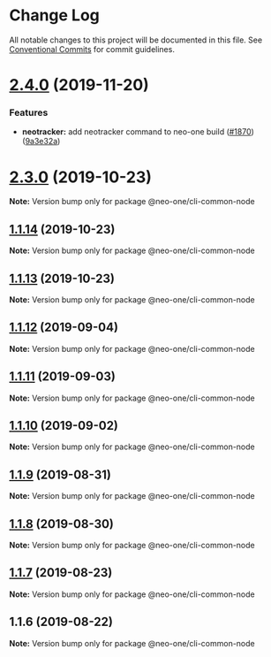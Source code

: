 # Change Log

All notable changes to this project will be documented in this file.
See [Conventional Commits](https://conventionalcommits.org) for commit guidelines.

# [2.4.0](https://github.com/neo-one-suite/neo-one/compare/@neo-one/cli-common-node@2.3.0...@neo-one/cli-common-node@2.4.0) (2019-11-20)


### Features

* **neotracker:** add neotracker command to neo-one build ([#1870](https://github.com/neo-one-suite/neo-one/issues/1870)) ([9a3e32a](https://github.com/neo-one-suite/neo-one/commit/9a3e32af4301bcc0fb37353661696c88a194d9be))





# [2.3.0](https://github.com/neo-one-suite/neo-one/compare/@neo-one/cli-common-node@1.1.14...@neo-one/cli-common-node@2.3.0) (2019-10-23)

**Note:** Version bump only for package @neo-one/cli-common-node





## [1.1.14](https://github.com/neo-one-suite/neo-one/compare/@neo-one/cli-common-node@1.1.13...@neo-one/cli-common-node@1.1.14) (2019-10-23)

**Note:** Version bump only for package @neo-one/cli-common-node





## [1.1.13](https://github.com/neo-one-suite/neo-one/compare/@neo-one/cli-common-node@1.1.12...@neo-one/cli-common-node@1.1.13) (2019-10-23)

**Note:** Version bump only for package @neo-one/cli-common-node





## [1.1.12](https://github.com/neo-one-suite/neo-one/compare/@neo-one/cli-common-node@1.1.11...@neo-one/cli-common-node@1.1.12) (2019-09-04)

**Note:** Version bump only for package @neo-one/cli-common-node





## [1.1.11](https://github.com/neo-one-suite/neo-one/compare/@neo-one/cli-common-node@1.1.10...@neo-one/cli-common-node@1.1.11) (2019-09-03)

**Note:** Version bump only for package @neo-one/cli-common-node





## [1.1.10](https://github.com/neo-one-suite/neo-one/compare/@neo-one/cli-common-node@1.1.9...@neo-one/cli-common-node@1.1.10) (2019-09-02)

**Note:** Version bump only for package @neo-one/cli-common-node





## [1.1.9](https://github.com/neo-one-suite/neo-one/compare/@neo-one/cli-common-node@1.1.8...@neo-one/cli-common-node@1.1.9) (2019-08-31)

**Note:** Version bump only for package @neo-one/cli-common-node





## [1.1.8](https://github.com/neo-one-suite/neo-one/compare/@neo-one/cli-common-node@1.1.7...@neo-one/cli-common-node@1.1.8) (2019-08-30)

**Note:** Version bump only for package @neo-one/cli-common-node





## [1.1.7](https://github.com/neo-one-suite/neo-one/compare/@neo-one/cli-common-node@1.1.6...@neo-one/cli-common-node@1.1.7) (2019-08-23)

**Note:** Version bump only for package @neo-one/cli-common-node





## 1.1.6 (2019-08-22)

**Note:** Version bump only for package @neo-one/cli-common-node

